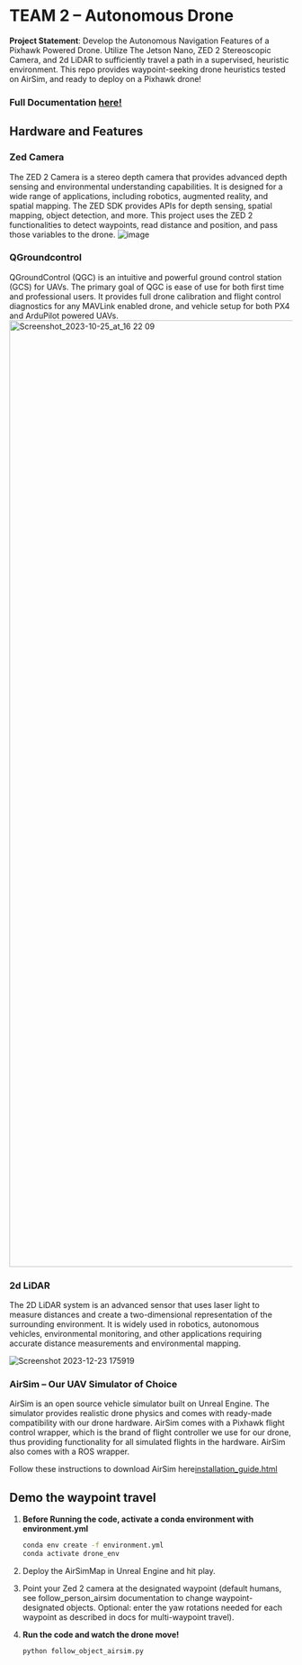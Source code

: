 
# TEAM 2 – Autonomous Drone
**Project Statement**: Develop the Autonomous Navigation Features of a Pixhawk Powered Drone. Utilize The Jetson Nano, ZED 2 Stereoscopic Camera, and 2d LiDAR to sufficiently travel a path in a supervised, heuristic environment. This repo provides waypoint-seeking drone heuristics tested on AirSim, and ready to deploy on a Pixhawk drone!

### Full Documentation [here!](https://slashback00.github.io/CS682_Autonomous_Drone/index.html)
## Hardware and Features

### Zed Camera
The ZED 2 Camera is a stereo depth camera that provides advanced depth sensing and environmental understanding capabilities. It is designed for a wide range of applications, including robotics, augmented reality, and spatial mapping. The ZED SDK provides APIs for depth sensing, spatial mapping, object detection, and more. This project uses the ZED 2 functionalities to detect waypoints, read distance and position, and pass those variables to the drone.
![image](https://github.com/slashback00/CS682_Autonomous_Drone/assets/69451310/0d4920f2-630b-4772-a035-44f4b59a34fb)

### QGroundcontrol
QGroundControl (QGC) is an intuitive and powerful ground control station (GCS) for UAVs. The primary goal of QGC is ease of use for both first time and professional users. It provides full drone calibration and flight control diagnostics for any MAVLink enabled drone, and vehicle setup for both PX4 and ArduPilot powered UAVs.
<img width="1680" alt="Screenshot_2023-10-25_at_16 22 09" src="https://github.com/slashback00/CS682_Autonomous_Drone/assets/69451310/e214fdb3-8b76-4063-8405-e3cb3547a823">


### 2d LiDAR
The 2D LiDAR system is an advanced sensor that uses laser light to measure distances and create a two-dimensional representation of the surrounding environment. It is widely used in robotics, autonomous vehicles, environmental monitoring, and other applications requiring accurate distance measurements and environmental mapping.

![Screenshot 2023-12-23 175919](https://github.com/slashback00/CS682_Autonomous_Drone/assets/69451310/d147c7f7-58e0-4dc4-ae2c-2c942b229a87)



### AirSim – Our UAV Simulator of Choice
AirSim is an open source vehicle simulator built on Unreal Engine. The simulator provides realistic drone physics and comes with ready-made compatibility with our drone hardware. AirSim comes with a Pixhawk flight control wrapper, which is the brand of flight controller we use for our drone, thus providing functionality for all simulated flights in the hardware. AirSim also comes with a ROS wrapper.

Follow these instructions to download AirSim here[installation_guide.html](https://slashback00.github.io/CS682_Autonomous_Drone/installation_guide.html)

## Demo the waypoint travel

1. **Before Running the code, activate a conda environment with environment.yml**

    ```bash
    conda env create -f environment.yml
    conda activate drone_env
    ```

2. Deploy the AirSimMap in Unreal Engine and hit play.

3. Point your Zed 2 camera at the designated waypoint (default humans, see follow_person_airsim documentation to change waypoint-designated objects. Optional: enter the yaw rotations needed for each waypoint as described in docs for multi-waypoint travel).

4. **Run the code and watch the drone move!**

    ```bash
    python follow_object_airsim.py
    ```
